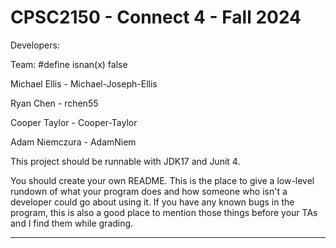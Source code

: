 # CPSC2150 - Connect 4 - Fall 2024

Developers:

Team: #define isnan(x) false

Michael Ellis - Michael-Joseph-Ellis

Ryan Chen - rchen55

Cooper Taylor - Cooper-Taylor

Adam Niemczura - AdamNiem


This project should be runnable with JDK17 and Junit 4.

You should create your own README. This is the place to give a low-level rundown of what your program does and how someone who isn't a developer could go about using it. If you have any known bugs in the program, this is also a good place to mention those things before your TAs and I find them while grading.

--------------------------------------------------------
